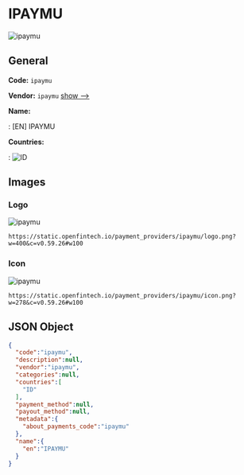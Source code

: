 
# IPAYMU 
![ipaymu](https://static.openfintech.io/payment_providers/ipaymu/logo.png?w=400&c=v0.59.26#w100)  

## General 
 
**Code:** `ipaymu` 
 
**Vendor:** `ipaymu` [show -->](/vendors/ipaymu/) 
 
**Name:** 
 
:	[EN] IPAYMU 
 
 
**Countries:** 
 
:	![ID](https://cdnjs.cloudflare.com/ajax/libs/flag-icon-css/3.3.0/flags/4x3/id.svg#w24)  

## Images 

### Logo 
 
![ipaymu](https://static.openfintech.io/payment_providers/ipaymu/logo.png?w=400&c=v0.59.26#w100)  

```
https://static.openfintech.io/payment_providers/ipaymu/logo.png?w=400&c=v0.59.26#w100
```  

### Icon 
 
![ipaymu](https://static.openfintech.io/payment_providers/ipaymu/icon.png?w=278&c=v0.59.26#w100)  

```
https://static.openfintech.io/payment_providers/ipaymu/icon.png?w=278&c=v0.59.26#w100
```  

## JSON Object 

```json
{
  "code":"ipaymu",
  "description":null,
  "vendor":"ipaymu",
  "categories":null,
  "countries":[
    "ID"
  ],
  "payment_method":null,
  "payout_method":null,
  "metadata":{
    "about_payments_code":"ipaymu"
  },
  "name":{
    "en":"IPAYMU"
  }
}
```  

